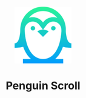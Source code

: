 <p align="center">
    <img src="./logo.png" width="150" />
</p>

<h1 align="center">
    Penguin Scroll
    <br>
</h1>